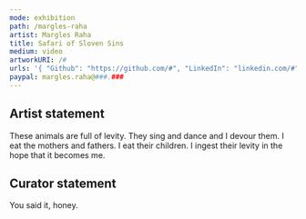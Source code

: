 ```yaml
---
mode: exhibition
path: /margles-raha
artist: Margles Raha
title: Safari of Sloven Sins
medium: video
artworkURI: /#
urls: '{ "Github": "https://github.com/#", "LinkedIn": "linkedin.com/#" }'
paypal: margles.raha@###.###
---
```


## Artist statement

These animals are full of levity. They sing and dance and I devour them. I eat the mothers and fathers. I eat their children. I ingest their levity in the hope that it becomes me.

## Curator statement

You said it, honey.
